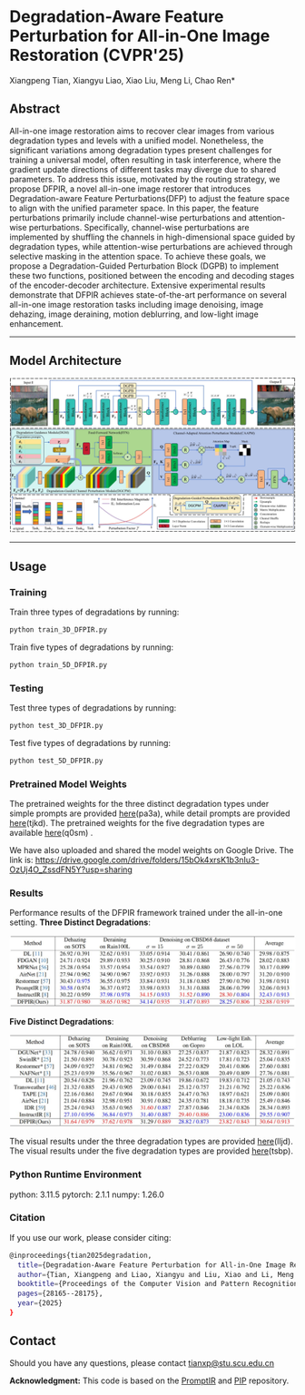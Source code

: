 # Degradation-Aware Feature Perturbation for All-in-One Image Restoration (CVPR'25)

Xiangpeng Tian, Xiangyu Liao, Xiao Liu, Meng Li, Chao Ren*

## Abstract

All-in-one image restoration aims to recover clear images from various degradation types and levels with a unified model. Nonetheless, the significant variations among degradation types present challenges for training a universal model, often resulting in task interference, where the gradient update directions of different tasks may diverge due to shared parameters. To address this issue, motivated by the routing strategy, we propose DFPIR, a novel all-in-one image restorer that introduces Degradation-aware Feature Perturbations(DFP) to adjust the feature space to align with the unified parameter space. In this paper, the feature perturbations primarily include channel-wise perturbations and attention-wise perturbations. Specifically, channel-wise perturbations are implemented by shuffling the channels in high-dimensional space guided by degradation types, while attention-wise perturbations are achieved through selective masking in the attention space. To achieve these goals, we propose a Degradation-Guided Perturbation Block (DGPB) to implement these two functions, positioned between the encoding and decoding stages of the encoder-decoder architecture. Extensive experimental results demonstrate that DFPIR achieves state-of-the-art performance on several all-in-one image restoration tasks including image denoising, image dehazing, image deraining, motion deblurring, and low-light image enhancement. 

---

## Model Architecture

![Model Architecture](./fig/shuffle-fram.jpg)  

---

## Usage

### Training

Train three types of degradations by running:

```bash
python train_3D_DFPIR.py
```
Train five types of degradations by running:
```bash
python train_5D_DFPIR.py
```
###  Testing

Test three types of degradations by running:

```bash
python test_3D_DFPIR.py
```
Test five types of degradations by running:

```bash
python test_5D_DFPIR.py
```
### Pretrained Model Weights

The pretrained weights for the three distinct degradation types under simple prompts are provided [here](https://pan.baidu.com/s/1W8mjjSB4XiL70cVK9B9Eng  )(pa3a), while detail prompts are provided [here](https://pan.baidu.com/s/1hk5JgOpl3VYEsWEecPpJkg?pwd=tjkd  )(tjkd). The pretrained weights for the five degradation types are available [here](https://pan.baidu.com/s/1LhAsRq8t4dvaD-hC6yDZrA?pwd=q0sm)(q0sm) .

We have also uploaded and shared the model weights on Google Drive. The link is: https://drive.google.com/drive/folders/15bOk4xrsK1b3nIu3-OzUj4O_ZssdFN5Y?usp=sharing

### Results
Performance results of the DFPIR framework trained under the all-in-one setting.
**Three Distinct Degradations**:

![3D](./fig/3D.jpg)  

**Five Distinct Degradations**:

![5D](./fig/5D.jpg) 

The visual results under the three degradation types are provided [here](https://pan.baidu.com/s/1xa_i7cbg5slEyLvBpC4JKg?pwd=lljd )(lljd).  The visual results under the five degradation types are provided [here](https://pan.baidu.com/s/1tfYrxfOI61om8QX9PnXLFA?pwd=tsbp)(tsbp).

### Python Runtime Environment
python: 3.11.5
pytorch: 2.1.1
numpy: 1.26.0

### Citation
If you use our work, please consider citing:
```bash
@inproceedings{tian2025degradation,
  title={Degradation-Aware Feature Perturbation for All-in-One Image Restoration},
  author={Tian, Xiangpeng and Liao, Xiangyu and Liu, Xiao and Li, Meng and Ren, Chao},
  booktitle={Proceedings of the Computer Vision and Pattern Recognition Conference},
  pages={28165--28175},
  year={2025}
}
```
## Contact

Should you have any questions, please contact tianxp@stu.scu.edu.cn

**Acknowledgment:** This code is based on the [PromptIR](https://github.com/va1shn9v/PromptIR) and [PIP]([longzilicart/pip_universal](https://github.com/longzilicart/pip_universal)) repository.
